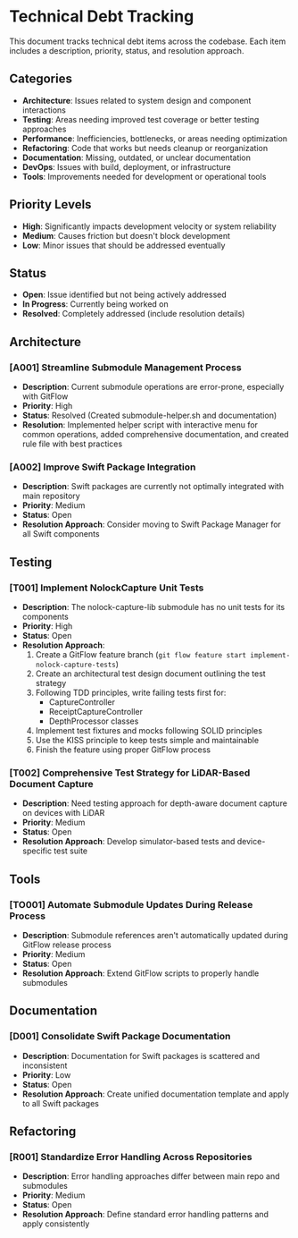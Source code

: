 # Technical Debt Tracking

This document tracks technical debt items across the codebase. Each item includes a description, priority, status, and resolution approach.

## Categories
- **Architecture**: Issues related to system design and component interactions
- **Testing**: Areas needing improved test coverage or better testing approaches
- **Performance**: Inefficiencies, bottlenecks, or areas needing optimization
- **Refactoring**: Code that works but needs cleanup or reorganization
- **Documentation**: Missing, outdated, or unclear documentation
- **DevOps**: Issues with build, deployment, or infrastructure
- **Tools**: Improvements needed for development or operational tools

## Priority Levels
- **High**: Significantly impacts development velocity or system reliability
- **Medium**: Causes friction but doesn't block development
- **Low**: Minor issues that should be addressed eventually

## Status
- **Open**: Issue identified but not being actively addressed
- **In Progress**: Currently being worked on
- **Resolved**: Completely addressed (include resolution details)

## Architecture

### [A001] Streamline Submodule Management Process
- **Description**: Current submodule operations are error-prone, especially with GitFlow
- **Priority**: High
- **Status**: Resolved (Created submodule-helper.sh and documentation)
- **Resolution**: Implemented helper script with interactive menu for common operations, added comprehensive documentation, and created rule file with best practices

### [A002] Improve Swift Package Integration
- **Description**: Swift packages are currently not optimally integrated with main repository
- **Priority**: Medium
- **Status**: Open
- **Resolution Approach**: Consider moving to Swift Package Manager for all Swift components

## Testing

### [T001] Implement NolockCapture Unit Tests
- **Description**: The nolock-capture-lib submodule has no unit tests for its components
- **Priority**: High
- **Status**: Open
- **Resolution Approach**: 
  1. Create a GitFlow feature branch (`git flow feature start implement-nolock-capture-tests`)
  2. Create an architectural test design document outlining the test strategy
  3. Following TDD principles, write failing tests first for:
     - CaptureController
     - ReceiptCaptureController
     - DepthProcessor classes
  4. Implement test fixtures and mocks following SOLID principles
  5. Use the KISS principle to keep tests simple and maintainable
  6. Finish the feature using proper GitFlow process

### [T002] Comprehensive Test Strategy for LiDAR-Based Document Capture
- **Description**: Need testing approach for depth-aware document capture on devices with LiDAR
- **Priority**: Medium
- **Status**: Open
- **Resolution Approach**: Develop simulator-based tests and device-specific test suite

## Tools

### [TO001] Automate Submodule Updates During Release Process
- **Description**: Submodule references aren't automatically updated during GitFlow release process
- **Priority**: Medium
- **Status**: Open
- **Resolution Approach**: Extend GitFlow scripts to properly handle submodules

## Documentation

### [D001] Consolidate Swift Package Documentation
- **Description**: Documentation for Swift packages is scattered and inconsistent
- **Priority**: Low
- **Status**: Open
- **Resolution Approach**: Create unified documentation template and apply to all Swift packages

## Refactoring

### [R001] Standardize Error Handling Across Repositories
- **Description**: Error handling approaches differ between main repo and submodules
- **Priority**: Medium
- **Status**: Open
- **Resolution Approach**: Define standard error handling patterns and apply consistently
